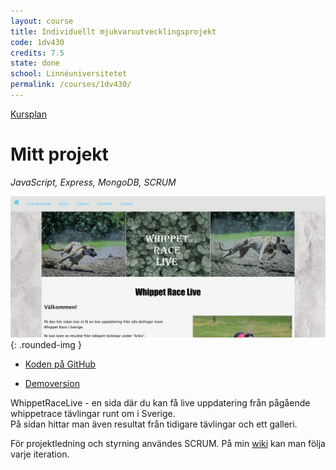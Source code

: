 ```yaml
---
layout: course
title: Individuellt mjukvaruutvecklingsprojekt
code: 1dv430
credits: 7.5
state: done
school: Linnéuniversitetet
permalink: /courses/1dv430/
---
```


[Kursplan](/files/courseplan/1dv430.pdf)

Mitt projekt
===
*JavaScript, Express, MongoDB, SCRUM*

![whippetrace-live](/files/images/whippetrace-live.jpg){: .rounded-img }

- [Koden på GitHub](https://github.com/afandrey/1dv430/tree/master/af222ug-project)

- [Demoversion](http://whippetrace-live.herokuapp.com/)

WhippetRaceLive - en sida där du kan få live uppdatering från pågående whippetrace tävlingar runt om i Sverige.   
På sidan hittar man även resultat från tidigare tävlingar och ett galleri.

För projektledning och styrning användes SCRUM. På min [wiki](https://github.com/afandrey/1dv430/wiki) kan man följa varje iteration.